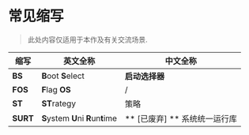 # 常见缩写

> 此处内容仅适用于本作及有关交流场景.

| **缩写** | **英文全称**| **中文全称** |
|-|-|-|
| **BS** | **B**oot **S**elect| **启动选择器** |
| **FOS** | **F**lag **OS** | / |
| **ST** | **ST**rategy |策略|
| **SURT** | **S**ystem **U**ni **R**un**t**ime | ** \[已废弃\] ** 系统统一运行库 |